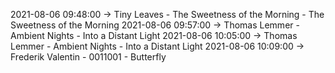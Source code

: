 2021-08-06 09:48:00 -> Tiny Leaves - The Sweetness of the Morning - The Sweetness of the Morning
2021-08-06 09:57:00 -> Thomas Lemmer - Ambient Nights - Into a Distant Light
2021-08-06 10:05:00 -> Thomas Lemmer - Ambient Nights - Into a Distant Light
2021-08-06 10:09:00 -> Frederik Valentin - 0011001 - Butterfly
